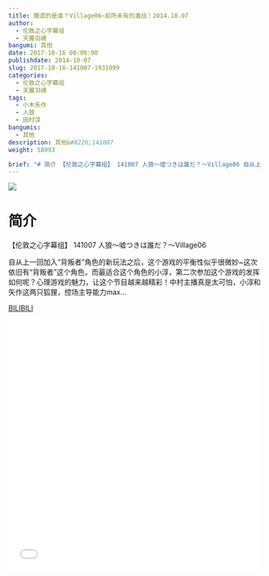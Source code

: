 ```yaml
---
title: 撒谎的是谁？Village06~前所未有的激战！2014.10.07
author: 
  - 伦敦之心字幕组
  - 天翼羽魂
bangumi: 其他
date: 2017-10-16 00:00:00
publishdate: 2014-10-07
slug: 2017-10-16-141007-1931099
categories: 
  - 伦敦之心字幕组
  - 天翼羽魂
tags: 
  - 小木矢作
  - 人狼
  - 田村淳
bangumis: 
  - 其他
description: 其他&#8226;141007
weight: 58993

brief: "# 简介 【伦敦之心字幕组】 141007 人狼～嘘つきは誰だ？～Village06 自从上一回加入“背叛者”角色的新玩法之后，这个游戏的平衡性似乎很微妙~这次依旧有“背叛者”这个角色，而最适合这个角色的小淳，第二次参加这个游戏的发挥如何呢？心理游戏的魅力，让这个节目越来越精彩！中村主播真是太可怕，小淳和矢作这两只狐狸，控场主导能力max..."
---
```


![](https://i.imgur.com/bANxAwQ.jpg)

# 简介  
【伦敦之心字幕组】 141007 人狼～嘘つきは誰だ？～Village06


自从上一回加入“背叛者”角色的新玩法之后，这个游戏的平衡性似乎很微妙~这次依旧有“背叛者”这个角色，而最适合这个角色的小淳，第二次参加这个游戏的发挥如何呢？心理游戏的魅力，让这个节目越来越精彩！中村主播真是太可怕，小淳和矢作这两只狐狸，控场主导能力max...

  [BILIBILI](https://www.bilibili.com/video/av1931099/)


<div class="vcontainer">  <iframe class='video' src="//www.bilibili.com/blackboard/player.html?aid=1931099" width="100%" height="500" frameborder="0" allowfullscreen="allowfullscreen"></iframe></div>
